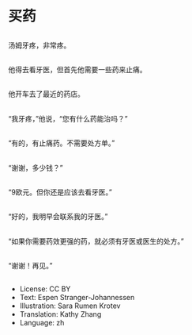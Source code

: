 # 买药

##
汤姆牙疼，非常疼。

##
他得去看牙医，但首先他需要一些药来止痛。

##
他开车去了最近的药店。

##
“我牙疼，”他说，“您有什么药能治吗？”

##
“有的，有止痛药。不需要处方单。”

##
“谢谢，多少钱？”

##
“9欧元。但你还是应该去看牙医。”

##
“好的，我明早会联系我的牙医。”

##
“如果你需要药效更强的药，就必须有牙医或医生的处方。”

##
“谢谢！再见。”

##
* License: CC BY
* Text: Espen Stranger-Johannessen
* Illustration: Sara Rumen Krotev
* Translation: Kathy Zhang
* Language: zh
